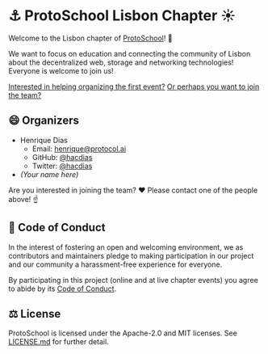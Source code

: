 # ⚓ ProtoSchool Lisbon Chapter ☀

Welcome to the Lisbon chapter of [ProtoSchool](https://proto.school)! 👋

We want to focus on education and connecting the community of Lisbon about the decentralized web, storage and networking technologies! Everyone is welcome to join us!

[Interested in helping organizing the first event?](https://github.com/ProtoSchool/lisbon/issues/4) [Or perhaps you want to join the team?](#organizers)

## 😄 Organizers

* Henrique Dias
  * Email: [henrique@protocol.ai](mailto:henrique@protocol.ai)
  * GitHub: [@hacdias](https://github.com/hacdias)
  * Twitter: [@hacdias](https://twitter.com/hacdias)
* _(Your name here)_

Are you interested in joining the team? ❤ Please contact one of the people above! ☝
  
## 📃 Code of Conduct

In the interest of fostering an open and welcoming environment, we as
contributors and maintainers pledge to making participation in our project and
our community a harassment-free experience for everyone.

By participating in this project (online and at live chapter events) you agree to abide by its [Code of Conduct](./CODE_OF_CONDUCT.md).

## ⚖ License

ProtoSchool is licensed under the Apache-2.0 and MIT licenses. See [LICENSE.md](https://github.com/protoschool/seattle/blob/master/LICENSE.md) for further detail.
